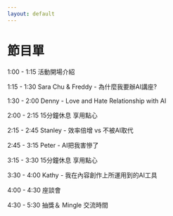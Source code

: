 ```yaml
---
layout: default
---
```


<link rel="stylesheet" href="styles.css">

# 節目單

<span class="highlight">1:00 - 1:15</span> 活動開場介紹

<span class="highlight">1:15 - 1:30</span> Sara Chu & Freddy - 為什麼我要辦AI講座?

<span class="highlight">1:30 - 2:00</span> Denny - Love and Hate Relationship with AI

<span class="highlight">2:00 - 2:15</span> 15分鐘休息 享用點心

<span class="highlight">2:15 - 2:45</span> Stanley - 效率倍增 vs 不被AI取代

<span class="highlight">2:45 - 3:15</span> Peter - AI把我害慘了

<span class="highlight">3:15 - 3:30</span> 15分鐘休息 享用點心

<span class="highlight">3:30 - 4:00</span> Kathy - 我在內容創作上所運用到的AI工具

<span class="highlight">4:00 - 4:30</span> 座談會

<span class="highlight">4:30 - 5:30</span> 抽獎＆ Mingle 交流時間

